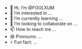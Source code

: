 - 👋 Hi, I’m @FOOLXUM
- 👀 I’m interested in ...
- 🌱 I’m currently learning ...
- 💞️ I’m looking to collaborate on ...
- 📫 How to reach me ...
- 😄 Pronouns: ...
- ⚡ Fun fact: ...

<!---
FOOLXUM/FOOLXUM is a ✨ special ✨ repository because its `README.md` (this file) appears on your GitHub profile.
You can click the Preview link to take a look at your changes.
--->
